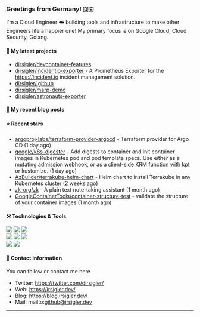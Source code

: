 ### Greetings from Germany! 🇩🇪

I'm a Cloud Engineer ☁️ building tools and infrastructure to make other Engineers life a happier one!
My primary focus is on Google Cloud, Cloud Security, Golang.

#### 🌱 My latest projects

- [dirsigler/devcontainer-features](https://github.com/dirsigler/devcontainer-features)
- [dirsigler/incidentio-exporter](https://github.com/dirsigler/incidentio-exporter) - A Prometheus Exporter for the https://incident.io incident management solution.
- [dirsigler/.github](https://github.com/dirsigler/.github)
- [dirsigler/marp-demo](https://github.com/dirsigler/marp-demo)
- [dirsigler/astronauts-exporter](https://github.com/dirsigler/astronauts-exporter)

#### 📝 My recent blog posts


#### ⭐ Recent stars

- [argoproj-labs/terraform-provider-argocd](https://github.com/argoproj-labs/terraform-provider-argocd) - Terraform provider for Argo CD (1 day ago)
- [google/k8s-digester](https://github.com/google/k8s-digester) - Add digests to container and init container images in Kubernetes pod and pod template specs. Use either as a mutating admission webhook, or as a client-side KRM function with kpt or kustomize. (1 day ago)
- [AzBuilder/terrakube-helm-chart](https://github.com/AzBuilder/terrakube-helm-chart) - Helm chart to install Terrakube in any Kubernetes cluster (2 weeks ago)
- [zk-org/zk](https://github.com/zk-org/zk) - A plain text note-taking assistant (1 month ago)
- [GoogleContainerTools/container-structure-test](https://github.com/GoogleContainerTools/container-structure-test) - validate the structure of your container images (1 month ago)

#### ⚒️ Technologies & Tools
![](https://img.shields.io/badge/OS-MacOS-informational?style=flat-square&logo=apple&logoColor=white&color=007CF0)
![](https://img.shields.io/badge/Editor-VisualStudioCode-informational?style=flat-square&logo=visual-studio-code&logoColor=white&color=007CF0)
![](https://img.shields.io/badge/Code-Golang-informational?style=flat-square&logo=go&logoColor=white&color=007CF0)<br/>
![](https://img.shields.io/badge/Shell-ZSH-informational?style=flat-square&logo=gnu-bash&logoColor=white&color=007CF0)
![](https://img.shields.io/badge/Tools-Docker-informational?style=flat-square&logo=docker&logoColor=white&color=007CF0)
![](https://img.shields.io/badge/Tools-Kubernetes-informational?style=flat-square&logo=kubernetes&logoColor=white&color=007CF0)<br/>
![](https://img.shields.io/badge/Tools-Terraform-informational?style=flat-square&logo=terraform&logoColor=white&color=007CF0)
![](https://img.shields.io/badge/Tools-Helm-informational?style=flat-square&logo=helm&logoColor=white&color=007CF0)

#### 📲 Contact Information

You can follow or contact me here

- Twitter: https://twitter.com/dirsigler/
- Web: https://irsigler.dev/
- Blog: https://blog.irsigler.dev/
- Mail: mailto:github@irsigler.dev

---
